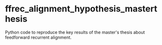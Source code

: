 # ffrec_alignment_hypothesis_masterthesis
Python code to reproduce the key results of the master's thesis about feedforward recurrent alignment.
